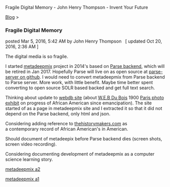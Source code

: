 Fragile Digital Memory - John Henry Thompson - Invent Your Future   
    

[Blog](../z-blog-1.md)‎ > ‎

### Fragile Digital Memory

posted Mar 5, 2016, 5:42 AM by John Henry Thompson   \[ updated Oct 20, 2016, 2:36 AM \]

The digital media is so fragile.

  

I started [metadeepmix](http://metadeepmix.com/a2/) project in 2014's based on [Parse backend](https://parse.com/), which will be retired in Jan 2017. Hopefully Parse will live on as open source at [parse-server on github](https://github.com/ParsePlatform/parse-server). I would need to convert metadeepmix from Parse backend to Parse server. More work, with little benefit. Maybe time better spent converting to open source SOLR based backed and get full text search.

  

Thinking about update to [webdb site](http://metadeepmix.com/webdb/webdb/) (about [W.E.B Du Bois](https://en.wikipedia.org/wiki/W._E._B._Du_Bois) 1900 [Paris photo exhibit](http://www.loc.gov/pictures/collection/anedub/) on progress of African American since emancipation). The site started of as a page in metadeepmix site and I extracted it so that it did not depend on the Parse backend, only html and json.

  

Considering adding reference to [thehistorymakers.com](http://www.thehistorymakers.com/) as a contemporary record of African American's in American.

  

Should document of metadeepix before Parse backend dies (screen shots, screen video recording).

  

Considering documenting development of metadeepmix as a computer science learning story.

  

[metadeepmix a2](http://metadeepmix.com/a2/)

  

[metadeepmix a1](http://metadeepmix.com/a1/)

  

